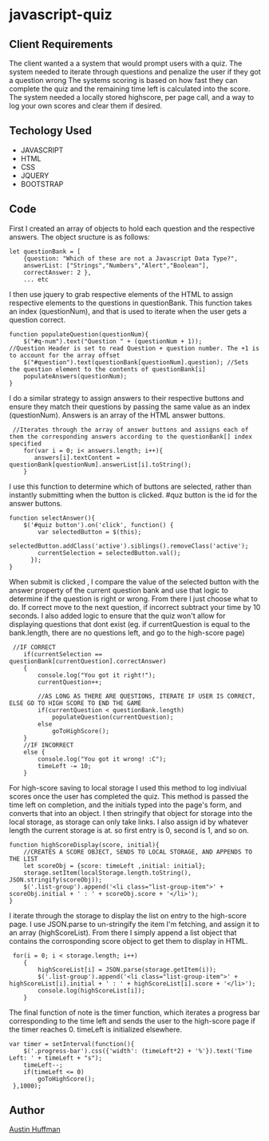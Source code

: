# javascript-quiz 

## Client Requirements
The client wanted a a system that would prompt users with a quiz.
The system needed to iterate through questions and penalize the user if they got a question wrong
The systems scoring is based on how fast they can complete the quiz and the remaining time left is calculated into the score.
The system needed a locally stored highscore, per page call, and a way to log your own scores and clear them if desired.

 ## Techology Used
 * JAVASCRIPT
 * HTML
 * CSS
 * JQUERY
 * BOOTSTRAP

## Code
First I created an array of objects to hold each question and the respective answers.
The object sructure is as follows:
```
let questionBank = [  
    {question: "Which of these are not a Javascript Data Type?", 
    answerList: ["Strings","Numbers","Alert","Boolean"], 
    correctAnswer: 2 },
    ... etc    
```

I then use jquery to grab respective elements of the HTML to assign respective elements to the questions in questionBank. 
This function takes an index (questionNum), and that is used to iterate when the user gets a question correct. 
```
function populateQuestion(questionNum){
    $("#q-num").text("Question " + (questionNum + 1));        //Question Header is set to read Question + question number. The +1 is to account for the array offset 
    $("#question").text(questionBank[questionNum].question); //Sets the question element to the contents of questionBank[i]
    populateAnswers(questionNum);                            
}
```

I do a similar strategy to assign answers to their respective buttons and ensure they match their questions by passing the same value as an index (questionNum).
Answers is an array of the HTML answer buttons. 
```
 //Iterates through the array of answer buttons and assigns each of them the corresponding answers according to the questionBank[] index specified
    for(var i = 0; i< answers.length; i++){
       answers[i].textContent = questionBank[questionNum].answerList[i].toString();   
    }
```

I use this function to determine which of buttons are selected, rather than instantly submitting when the button is clicked. #quz button is the id for the answer buttons. 
```
function selectAnswer(){
    $('#quiz button').on('click', function() {
        var selectedButton = $(this);
        selectedButton.addClass('active').siblings().removeClass('active');
        currentSelection = selectedButton.val();
      });
}
```

When submit is clicked , I compare the value of the selected button with the answer property of the current question bank and use that logic to determine if the question is right or wrong. From there I just choose what to do. If correct move to the next question, if incorrect subtract your time by 10 seconds. I also added logic to ensure that the quiz won't allow for displaying questions that dont exist (eg. if currentQuestion is equal to the bank.length, there are no questions left, and go to the high-score page)

```
 //IF CORRECT
    if(currentSelection == questionBank[currentQuestion].correctAnswer)
    {
        console.log("You got it right!");
        currentQuestion++;

        //AS LONG AS THERE ARE QUESTIONS, ITERATE IF USER IS CORRECT, ELSE GO TO HIGH SCORE TO END THE GAME
        if(currentQuestion < questionBank.length)
            populateQuestion(currentQuestion);
        else
            goToHighScore();
    }
    //IF INCORRECT
    else {
        console.log("You got it wrong! :C");
        timeLeft -= 10;
    }
```
For high-score saving to local storage I used this method to log indiviual scores once the user has completed the quiz. This method is passed the time left on completion, and the initials typed into the page's form, and converts that into an object. I then stringify that object for storage into the local storage, as storage can only take links. I also assign id by whatever length the current storage is at. so first entry is 0, second is 1, and so on. 

```
function highScoreDisplay(score, initial){
    //CREATES A SCORE OBJECT, SENDS TO LOCAL STORAGE, AND APPENDS TO THE LIST
    let scoreObj = {score: timeLeft ,initial: initial};
    storage.setItem(localStorage.length.toString(), JSON.stringify(scoreObj));
    $('.list-group').append('<li class="list-group-item">' + scoreObj.initial + ' : ' + scoreObj.score + '</li>');
}
```

I iterate through the storage to display the list on entry to the high-score page. I use JSON.parse to un-stringify the item I'm fetching, and assign it to an array (highScoreList). From there I simply append a list object that contains the corrosponding score object to get them to display in HTML. 
```
 for(i = 0; i < storage.length; i++)
    {
        highScoreList[i] = JSON.parse(storage.getItem(i));
        $('.list-group').append('<li class="list-group-item">' + highScoreList[i].initial + ' : ' + highScoreList[i].score + '</li>');
        console.log(highScoreList[i]);
    }
```
The final function of note is the timer function, which iterates a progress bar corresponding to the time left and sends the user to the high-score page if the timer reaches 0. timeLeft is initialized elsewhere. 

```
var timer = setInterval(function(){
    $('.progress-bar').css({'width': (timeLeft*2) + '%'}).text('Time Left: ' + timeLeft + "s");
    timeLeft--;
    if(timeLeft <= 0)
        goToHighScore();
 },1000);
 ```
## Author 
[Austin Huffman](https://www.linkedin.com/in/ahuffma2)
